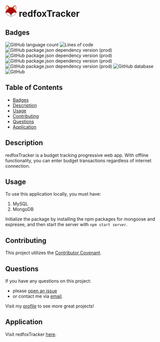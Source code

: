 # ![redfoxTracker](public/icons/title.png) redfoxTracker
## Badges
![GitHub language count](https://img.shields.io/github/languages/count/caeldeth/redfoxtracker?style=plastic)
![Lines of code](https://img.shields.io/tokei/lines/github/caeldeth/redfoxtracker?style=plastic)
![GitHub package.json dependency version (prod)](https://img.shields.io/github/package-json/dependency-version/caeldeth/redfoxtracker/express?style=plastic)
![GitHub package.json dependency version (prod)](https://img.shields.io/github/package-json/dependency-version/caeldeth/redfoxtracker/mongoose?style=plastic)
![GitHub package.json dependency version (prod)](https://img.shields.io/github/package-json/dependency-version/caeldeth/redfoxtracker/compression?style=plastic)
![GitHub package.json dependency version (prod)](https://img.shields.io/github/package-json/dependency-version/caeldeth/redfoxtracker/morgan?style=plastic)
![GitHub database](https://img.shields.io/badge/database-MongoDB-green?style=plastic&logo=mongodb)
![GitHub](https://img.shields.io/github/license/caeldeth/redfoxtracker?style=plastic)

## Table of Contents
  - [Badges](#badges)
  - [Description](#description)
  - [Usage](#usage)
  - [Contributing](#contributing)
  - [Questions](#questions)
  - [Application](#application)

## Description
redfoxTracker is a budget tracking progressive web app.  With offline functionality, you can enter budget transactions regardless of internet connection.

## Usage
To use this application locally, you must have:
1) MySQL 
2) MongoDB

Initialize the package by installing the npm packages for mongoose and expresee, and then start the server with `npm start server`.

## Contributing
This project utilizes the [Contributor Covenant](https://www.contributor-covenant.org/version/2/1/code_of_conduct/).

## Questions
If you have any questions on this project:
* please [open an issue](https://github.com/Caeldeth/redfoxtracker/issues)
* or contact me via [email](mailto:tacolejr@gmail.com?subject=[Github%20Question%20-%20redfoxtracker]).

Visit my [profile](https://github.com/Caeldeth) to see more great projects!
  
## Application
Visit redfoxTracker [here](https://vast-plateau-01803.herokuapp.com/).